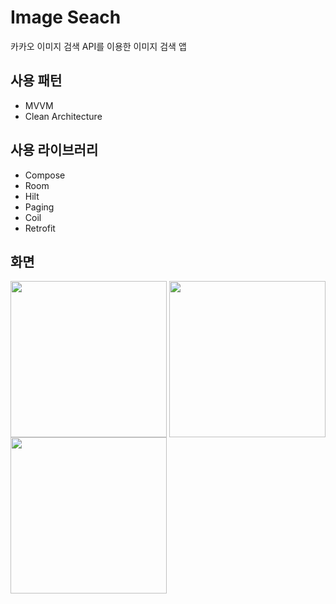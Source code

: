 # Image Seach
카카오 이미지 검색 API를 이용한 이미지 검색 앱

## 사용 패턴
- MVVM
- Clean Architecture

## 사용 라이브러리
- Compose
- Room
- Hilt
- Paging
- Coil
- Retrofit

## 화면
<img width="250" src="https://github.com/user-attachments/assets/6dc62c25-3e0c-41bf-9f4d-de0208488a91" align="top">
<img width="250" src="https://github.com/user-attachments/assets/ac04c4ac-3fca-4812-a6ac-fa020b5f89c9" align="top">
<img width="250" src="https://github.com/user-attachments/assets/9853df09-1dc2-4308-964f-e945582c6ed7" align="top">
